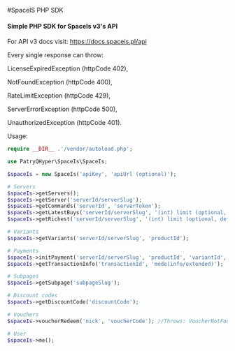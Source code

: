 #SpaceIS PHP SDK

#### Simple PHP SDK for SpaceIs v3's API

For API v3 docs visit: https://docs.spaceis.pl/api

Every single response can throw:

LicenseExpiredException (httpCode 402),

NotFoundException (httpCode 400),

RateLimitException (httpCode 429),

ServerErrorException (httpCode 500),

UnauthorizedException (httpCode 401).

Usage:
```php
require __DIR__ .'/vendor/autoload.php';

use PatryQHyper\SpaceIs\SpaceIs;

$spaceIs = new SpaceIs('apiKey', 'apiUrl (optional)');

# Servers
$spaceIs->getServers();
$spaceIs->getServer('serverId/serverSlug');
$spaceIs->getCommands('serverId', 'serverToken');
$spaceIs->getLatestBuys('serverId/serverSlug', '(int) limit (optional, default:10)');
$spaceIs->getRichest('serverId/serverSlug', '(int) limit (optional, default:10)');

# Variants
$spaceIs->getVariants('serverId/serverSlug', 'productId');

# Payments
$spaceIs->initPayment('serverId/serverSlug', 'productId', 'variantId', 'nick', 'method', 'email (required if method != sms)', 'sms_code (required if method == sms)', 'discountCodeId (optional)', 'additionalParameter'); //throws PaymentInitException
$spaceIs->getTransactionInfo('transactionId', 'mode(info/extended)');

# Subpages
$spaceIs->getSubpage('subpageSlug');

# Discount codes
$spaceIs->getDiscountCode('discountCode');

# Vouchers
$spaceIs->voucherRedeem('nick', 'voucherCode'); //Throws: VoucherNotFoundException and VoucherUsedException

# User
$spaceIs->me();
```